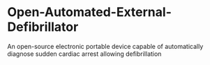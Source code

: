 # Open-Automated-External-Defibrillator
An open-source electronic portable device capable of automatically diagnose sudden cardiac arrest allowing defibrillation
